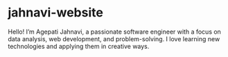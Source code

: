 # jahnavi-website
Hello! I’m Agepati Jahnavi, a passionate software engineer with a focus on data analysis, web development, and problem-solving. I love learning new technologies and applying them in creative ways.
